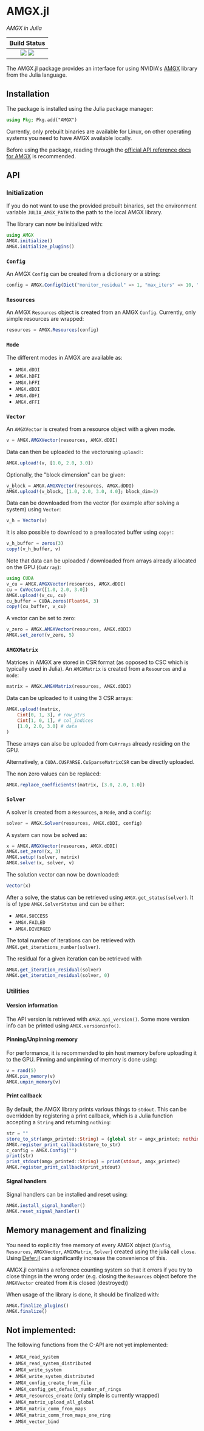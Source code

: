 # AMGX.jl

*AMGX in Julia*

| **Build Status**                                                    |
|:-------------------------------------------------------------------:|
| [![][buildkite-img]][buildkite-url] [![][codecov-img]][codecov-url] |

The AMGX.jl package provides an interface for using NVIDIA's [AMGX](https://github.com/NVIDIA/AMGX) library from the Julia language.

[buildkite-img]: https://badge.buildkite.com/ce21dc6bf28e053c02c8c726ea0c65cc981a22ec2934e01e56.svg?branch=master
[buildkite-url]: https://buildkite.com/julialang/amgx-dot-jl

[codecov-img]: https://codecov.io/gh/JuliaGPU/AMGX.jl/branch/master/graph/badge.svg
[codecov-url]: https://codecov.io/gh/JuliaGPU/AMGX.jl

## Installation

The package is installed using the Julia package manager:

```julia
using Pkg; Pkg.add("AMGX")
```

Currently, only prebuilt binaries are available for Linux, on other operating systems you need to have AMGX available
locally.

Before using the package, reading through the [official API reference docs for
AMGX](https://github.com/NVIDIA/AMGX/blob/main/doc/AMGX_Reference.pdf) is recommended.


## API


### Initialization

If you do not want to use the provided prebuilt binaries, set the environment variable `JULIA_AMGX_PATH` to the path to the local AMGX library.

The library can now be initialized with:

```julia
using AMGX
AMGX.initialize()
AMGX.initialize_plugins()
```

### `Config`

An AMGX `Config` can be created from a dictionary or a string:

```julia
config = AMGX.Config(Dict("monitor_residual" => 1, "max_iters" => 10, "store_res_history" => 1));
```

### `Resources`

An AMGX `Resources` object is created from an AMGX `Config`. Currently, only simple resources are wrapped:

```julia
resources = AMGX.Resources(config)
```

### `Mode`

The different modes in AMGX are available as:

- `AMGX.dDDI`
- `AMGX.hDFI`
- `AMGX.hFFI`
- `AMGX.dDDI`
- `AMGX.dDFI`
- `AMGX.dFFI`


### `Vector`

An `AMGXVector` is created from a resource object with a given mode.

```julia
v = AMGX.AMGXVector(resources, AMGX.dDDI)
```

Data can then be uploaded to the vectorusing `upload!`:

```julia
AMGX.upload!(v, [1.0, 2.0, 3.0])
```

Optionally, the "block dimension" can be given:

```julia
v_block = AMGX.AMGXVector(resources, AMGX.dDDI)
AMGX.upload!(v_block, [1.0, 2.0, 3.0, 4.0]; block_dim=2)
```

Data can be downloaded from the vector (for example after solving a system) using `Vector`:

```julia
v_h = Vector(v)
```

It is also possible to download to a preallocated buffer using `copy!`:

```julia
v_h_buffer = zeros(3)
copy!(v_h_buffer, v)
```

Note that data can be uploaded / downloaded from arrays already allocated on the GPU (`CuArray`):

```julia
using CUDA
v_cu = AMGX.AMGXVector(resources, AMGX.dDDI)
cu = CuVector([1.0, 2.0, 3.0])
AMGX.upload!(v_cu, cu)
cu_buffer = CUDA.zeros(Float64, 3)
copy!(cu_buffer, v_cu)
```

A vector can be set to zero:

```julia
v_zero = AMGX.AMGXVector(resources, AMGX.dDDI)
AMGX.set_zero!(v_zero, 5)
```


### `AMGXMatrix`

Matrices in AMGX are stored in CSR format (as opposed to CSC which is typically used in Julia).
An `AMGXMatrix` is created from a `Resources` and a `mode`:

```julia
matrix = AMGX.AMGXMatrix(resources, AMGX.dDDI)
```

Data can be uploaded to it using the 3 CSR arrays:

```julia
AMGX.upload!(matrix, 
    Cint[0, 1, 3], # row_ptrs
    Cint[1, 0, 1], # col_indices
    [1.0, 2.0, 3.0] # data
)
```

These arrays can also be uploaded from `CuArrays` already residing on the GPU.

Alternatively, a `CUDA.CUSPARSE.CuSparseMatrixCSR` can be directly uploaded.

The non zero values can be replaced:

```julia
AMGX.replace_coefficients!(matrix, [3.0, 2.0, 1.0])
```

### `Solver`

A solver is created from a `Resources`, a `Mode`, and a `Config`:

```julia
solver = AMGX.Solver(resources, AMGX.dDDI, config)
```

A system can now be solved as:

```julia
x = AMGX.AMGXVector(resources, AMGX.dDDI)
AMGX.set_zero!(x, 3)
AMGX.setup!(solver, matrix)
AMGX.solve!(x, solver, v)
```

The solution vector can now be downloaded:

```julia
Vector(x)
```

After a solve, the status can be retrieved using `AMGX.get_status(solver)`. It is of type `AMGX.SolverStatus` and can be either:

- `AMGX.SUCCESS`
- `AMGX.FAILED`
- `AMGX.DIVERGED`

The total number of iterations can be retrieved with `AMGX.get_iterations_number(solver)`.

The residual for a given iteration can be retrieved with

```julia
AMGX.get_iteration_residual(solver)
AMGX.get_iteration_residual(solver, 0)
```

### Utilities

#### Version information

The API version is retrieved with `AMGX.api_version()`.
Some more version info can be printed using `AMGX.versioninfo()`.

#### Pinning/Unpinning memory

For performance, it is recommended to pin host memory before uploading it to the GPU. Pinning and unpinning of memory is done using:

```julia
v = rand(5)
AMGX.pin_memory(v)
AMGX.unpin_memory(v)
``` 

#### Print callback

By default, the AMGX library prints various things to `stdout`. This can be overridden by registering a print callback, which is a Julia function accepting a `String` and returning `nothing`:

```julia
str = ""
store_to_str(amgx_printed::String) = (global str = amgx_printed; nothing)
AMGX.register_print_callback(store_to_str)
c_config = AMGX.Config("")
print(str)
print_stdout(amgx_printed::String) = print(stdout, amgx_printed)
AMGX.register_print_callback(print_stdout)
```


#### Signal handlers

Signal handlers can be installed and reset using:

```julia
AMGX.install_signal_handler()
AMGX.reset_signal_handler()
``` 

## Memory management and finalizing

You need to explicitly free memory of every AMGX object (`Config`, `Resources`, `AMGXVector`, `AMGXMatrix`, `Solver`) created using the julia call
`close`.
Using [Defer.jl](https://github.com/adambrewster/Defer.jl) can significantly
increase the convenience of this.

AMGX.jl contains a reference counting system so that it errors if you try to close things in the wrong order (e.g. closing the `Resources` object before the `AMGXVector` created from it is closed (destroyed))

When usage of the library is done, it should be finalized with:

```jl
AMGX.finalize_plugins()
AMGX.finalize()
```


## Not implemented:

The following functions from the C-API are not yet implemented:

- `AMGX_read_system`
- `AMGX_read_system_distributed`
- `AMGX_write_system`
- `AMGX_write_system_distributed`
- `AMGX_config_create_from_file`
- `AMGX_config_get_default_number_of_rings`
- `AMGX_resources_create` (only simple is currently wrapped)
- `AMGX_matrix_upload_all_global`
- `AMGX_matrix_comm_from_maps`
- `AMGX_matrix_comm_from_maps_one_ring`
- `AMGX_vector_bind`
